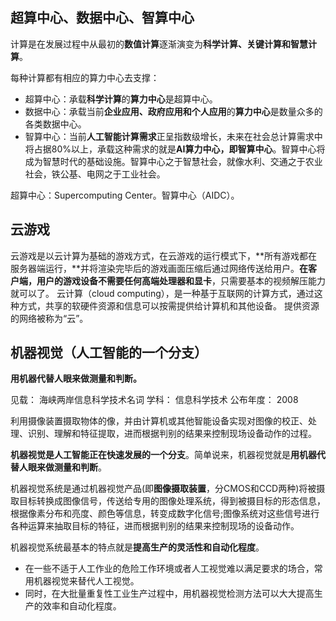 ## 超算中心、数据中心、智算中心

计算是在发展过程中从最初的**数值计算**逐渐演变为**科学计算、关键计算和智慧计算**。

每种计算都有相应的算力中心去支撑：

- 超算中心：承载**科学计算**的**算力中心**是超算中心。
- 数据中心：承载当前**企业应用、政府应用和个人应用**的**算力中心**是数量众多的各类数据中心。
- 智算中心：当前**人工智能计算需求**正呈指数级增长，未来在社会总计算需求中将占据80%以上，承载这种需求的就是**AI算力中心，即智算中心**。智算中心将成为智慧时代的基础设施。智算中心之于智慧社会，就像水利、交通之于农业社会，铁公基、电网之于工业社会。

超算中心：Supercomputing Center。智算中心（AIDC）。

## 云游戏

云游戏是以云计算为基础的游戏方式，在云游戏的运行模式下，**所有游戏都在服务器端运行，**并将渲染完毕后的游戏画面压缩后通过网络传送给用户。**在客户端，用户的游戏设备不需要任何高端处理器和显卡**，只需要基本的视频解压能力就可以了。
云计算（cloud computing），是一种基于互联网的计算方式，通过这种方式，共享的软硬件资源和信息可以按需提供给计算机和其他设备。
提供资源的网络被称为“云”。



## 机器视觉（人工智能的一个分支）

**用机器代替人眼来做测量和判断。**

见载：	海峡两岸信息科学技术名词
学科：	信息科学技术
公布年度：	2008

利用摄像装置摄取物体的像，并由计算机或其他智能设备实现对图像的校正、处理、识别、理解和特征提取，进而根据判别的结果来控制现场设备动作的过程。

**机器视觉是人工智能正在快速发展的一个分支**。简单说来，机器视觉就是**用机器代替人眼来做测量和判断**。

机器视觉系统是通过机器视觉产品(即**图像摄取装置**，分CMOS和CCD两种)将被摄取目标转换成图像信号，传送给专用的图像处理系统，得到被摄目标的形态信息，根据像素分布和亮度、颜色等信息，转变成数字化信号;图像系统对这些信号进行各种运算来抽取目标的特征，进而根据判别的结果来控制现场的设备动作。 

机器视觉系统最基本的特点就是**提高生产的灵活性和自动化程度**。

- 在一些不适于人工作业的危险工作环境或者人工视觉难以满足要求的场合，常用机器视觉来替代人工视觉。
- 同时，在大批量重复性工业生产过程中，用机器视觉检测方法可以大大提高生产的效率和自动化程度。 

